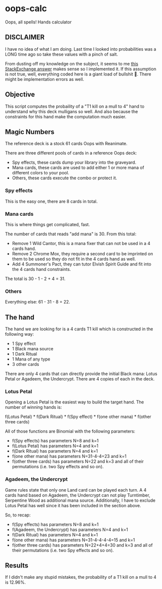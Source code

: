 # oops-calc
Oops, all spells! Hands calculator

## DISCLAIMER
I have no idea of what I am doing. Last time I looked into probabilities was a LONG time ago so take these values with a pinch of salt.

From dusting off my knowledge on the subject, it seems to me [this StackExchange answer](https://boardgames.stackexchange.com/questions/23212/whats-the-probability-of-having-a-combo-on-the-first-turn-in-mtg) makes sense so I implemented it. If this assumption is not true, well, everything coded here is a giant load of bullshit 🙂. There might be implementation errors as well.

## Objective
This script computes the probaility of a "T1 kill on a mull to 4" hand to understand why this deck mulligans so well. And also because the constraints for this hand make the computation much easier.

## Magic Numbers
The reference deck is a stock 61 cards Oops with Reanimate.

There are three different pools of cards in a reference Oops deck:
 - Spy effects, these cards dump your library into the graveyard.
 - Mana cards, these cards are used to add either 1 or more mana of different colors to your pool.
 - Others, these cards execute the combo or protect it.

### Spy effects
This is the easy one, there are 8 cards in total.

### Mana cards
This is where things get complicated, fast.

The number of cards that reads "add mana" is 30. From this total:
 - Remove 1 Wild Cantor, this is a mana fixer that can not be used in a 4 cards hand.
 - Remove 2 Chrome Mox, they require a second card to be imprinted on them to be used so they do not fit in the 4 cards hand as well.
 - Add 4 Summoner's Pact, they can tutor Elvish Spirit Guide and fit into the 4 cards hand constraints.

The total is 30 - 1 - 2 + 4 = 31.

### Others
Everything else: 61 - 31 - 8 = 22.

## The hand
The hand we are looking for is a 4 cards T1 kill which is constructed in the following way:
 - 1 Spy effect
 - 1 Black mana source
 - 1 Dark Ritual
 - 1 Mana of any type
 - 3 other cards

There are only 4 cards that can directly provide the initial Black mana: Lotus Petal or Agadeem, the Undercrypt. There are 4 copies of each in the deck.

### Lotus Petal
Opening a Lotus Petal is the easiest way to build the target hand. The number of winning hands is:

f(Lotus Petal) * f(Dark Ritual) * f(Spy effect) * f(one other mana) * f(other three cards)

All of those functions are Binomial with the following parameters:
 - f(Spy effects) has parameters N=8 and k=1
 - f(Lotus Petal) has parameters N=4 and k=1
 - f(Dark Ritual) has parameters N=4 and k=1
 - f(one other mana) has parameters N=31-4-4=23 and k=1
 - f(other three cards) has parameters N=22 and k=3
and all of their permutations (i.e. two Spy effects and so on).

### Agadeem, the Undercrypt
Game rules state that only one Land card can be played each turn. A 4 cards hand based on Agadeem, the Undercrypt can not play Turntimber, Serpentine Wood as additional mana source. Additionally, I have to exclude Lotus Petal has well
since it has been included in the section above.

So, to recap:
 - f(Spy effects) has parameters N=8 and k=1
 - f(Agadeem, the Undercrypt) has parameters N=4 and k=1
 - f(Dark Ritual) has parameters N=4 and k=1
 - f(one other mana) has parameters N=31-4-4-4-4=15 and k=1
 - f(other three cards) has parameters N=22+4+4=30 and k=3
and all of their permutations (i.e. two Spy effects and so on).

## Results
If I didn't make any stupid mistakes, the probability of a T1 kill on a mull to 4 is 12.96%.
